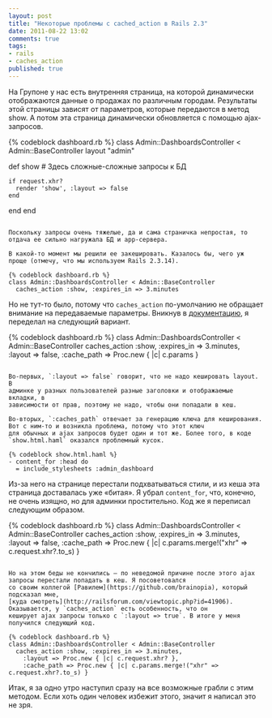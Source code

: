 ```yaml
---
layout: post
title: "Некоторые проблемы с cached_action в Rails 2.3"
date: 2011-08-22 13:02
comments: true
tags:
- rails
- caches_action
published: true
---
```


На Групоне у нас есть внутренняя страница, на которой динамически отображаются данные о продажах по различным городам.
Результаты этой страницы зависят от параметров, которые передаются в метод show. А потом эта страница динамически
обновляется с помощью ajax-запросов.

{% codeblock dashboard.rb %}
class Admin::DashboardsController < Admin::BaseController
  layout "admin"

  def show
    # Здесь сложные-сложные запросы к БД

    if request.xhr?
      render 'show', :layout => false
    end
  end
end
```

Поскольку запросы очень тяжелые, да и сама страничка непростая, то отдача ее сильно нагружала БД и app-сервера.

В какой-то момент мы решили ее закешировать. Казалось бы, чего уж проще (отмечу, что мы используем Rails 2.3.14).

{% codeblock dashboard.rb %}
class Admin::DashboardsController < Admin::BaseController
  caches_action :show, :expires_in => 3.minutes
```

Но не тут-то было, потому что `caches_action` по-умолчанию не обращает внимание на передаваемые параметры. Вникнув в
[документацию](http://apidock.com/rails/ActionController/Caching/Actions), я переделал на следующий вариант.

{% codeblock dashboard.rb %}
class Admin::DashboardsController < Admin::BaseController
  caches_action :show, :expires_in => 3.minutes,
    :layout => false,
    :cache_path => Proc.new { |c| c.params }
```

Во-первых, `:layout => false` говорит, что не надо кешировать layout. В
админке у разных пользователей разные заголовки и отображаемые вкладки, в
зависимости от прав, поэтому не надо, чтобы они попадали в кеш.

Во-вторых, `:caches_path` отвечает за генерацию ключа для кеширования. Вот с ним-то и возникла проблема, потому что этот ключ
для обычных и ajax запросов будет один и тот же. Более того, в коде `show.html.haml` оказался проблемный кусок.

{% codeblock show.html.haml %}
- content_for :head do
  = include_stylesheets :admin_dashboard
```

Из-за него на странице перестали подхватываться стили, и из кеша эта страница доставалась уже «битая». Я убрал `content_for`,
что, конечно, не очень изящно, но для админки простительно. Код же я переписал следующим образом.

{% codeblock dashboard.rb %}
class Admin::DashboardsController < Admin::BaseController
  caches_action :show, :expires_in => 3.minutes,
    :layout => false,
    :cache_path => Proc.new { |c| c.params.merge!("xhr" => c.request.xhr?.to_s) }
```

Но на этом беды не кончились — по неведомой причине после этого ajax запросы перестали попадать в кеш. Я посоветовался
со своим коллегой [Равилем](https://github.com/brainopia), который подсказал мне, 
[куда смотреть](http://railsforum.com/viewtopic.php?id=41906). Оказывается, у `caches_action` есть особенность, что он
кеширует ajax запросы только с `:layout => true`. В итоге у меня получился следующий код.

{% codeblock dashboard.rb %}
class Admin::DashboardsController < Admin::BaseController
  caches_action :show, :expires_in => 3.minutes,
    :layout => Proc.new { |c| c.request.xhr? },
    :cache_path => Proc.new { |c| c.params.merge!("xhr" => c.request.xhr?.to_s) }
```

Итак, я за одно утро наступил сразу на все возможные грабли с этим методом. Если хоть один человек избежит этого, значит
я написал это не зря.
